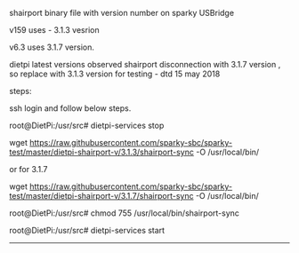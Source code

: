 shairport binary file with version number on sparky USBridge

v159 uses - 3.1.3 vesrion

v6.3 uses 3.1.7 version.

dietpi latest versions observed shairport disconnection with 3.1.7 version , so replace with 3.1.3 version for testing - dtd 15 may 2018 


 
steps:

ssh login and follow below steps.

root@DietPi:/usr/src# dietpi-services stop

wget https://raw.githubusercontent.com/sparky-sbc/sparky-test/master/dietpi-shairport-v/3.1.3/shairport-sync -O /usr/local/bin/

or for 3.1.7

wget https://raw.githubusercontent.com/sparky-sbc/sparky-test/master/dietpi-shairport-v/3.1.7/shairport-sync -O /usr/local/bin/

root@DietPi:/usr/src# chmod 755 /usr/local/bin/shairport-sync

root@DietPi:/usr/src# dietpi-services start

*******************************************************************************************

